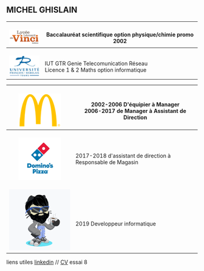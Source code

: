 ## MICHEL GHISLAIN 



| <br> ![Image](lycée.png) <br> | <br> Baccalauréat scientifique option physique/chimie promo 2002  |
| :---: | --- |
| <br> ![Image](univ.png) <br> | <br>  IUT GTR Genie Telecomunication Réseau <br> Licence 1 & 2 Maths option informatique |


| <br> ![Image](mc.png) <br>| <br> 2002-2006 D'équipier à Manager <br> 2006-2017 de Manager à Assistant de Direction|
|:---:|---|
| <br> ![Image](dom.png) <br> | <br> 2017-2018 d'assistant de direction à Responsable de Magasin|
| <br> ![Image](cat.png) <br> | <br> <br> 2019 Developpeur informatique|



liens utiles [linkedin](https://www.linkedin.com/in/ghislain-michel-31b024153/) // [CV](CV_Ghislain_Michel_M2i.docx) essai 8



 
 
